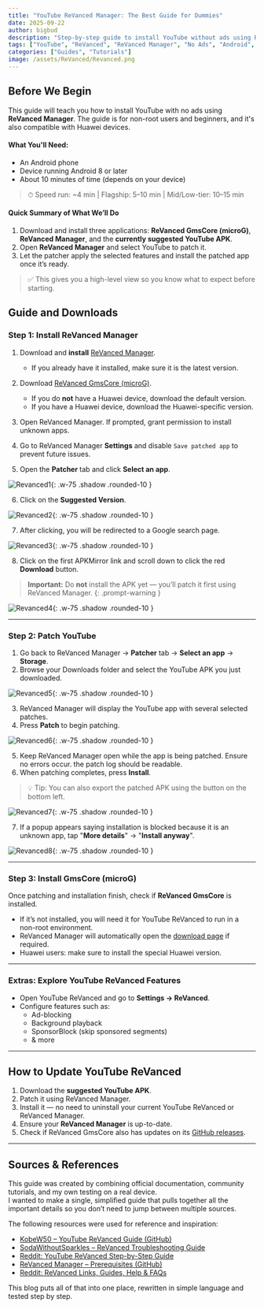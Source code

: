 ```yaml
---
title: "YouTube ReVanced Manager: The Best Guide for Dummies"
date: 2025-09-22
author: bigbud
description: "Step-by-step guide to install YouTube without ads using ReVanced Manager. Non-root friendly and Huawei compatible."
tags: ["YouTube", "ReVanced", "ReVanced Manager", "No Ads", "Android", "Huawei"]
categories: ["Guides", "Tutorials"]
image: /assets/ReVanced/Revanced.png
---
```



## Before We Begin
This guide will teach you how to install YouTube with no ads using **ReVanced Manager**. The guide is for non-root users and beginners, and it's also compatible with Huawei devices.

#### What You'll Need:
- An Android phone  
- Device running Android 8 or later  
- About 10 minutes of time (depends on your device)  
> ⏱ Speed run: ~4 min | Flagship: 5–10 min | Mid/Low-tier: 10–15 min  

#### Quick Summary of What We’ll Do
1. Download and install three applications: **ReVanced GmsCore (microG)**, **ReVanced Manager**, and the **currently suggested YouTube APK**.  
2. Open **ReVanced Manager** and select YouTube to patch it.  
3. Let the patcher apply the selected features and install the patched app once it’s ready.  

> ✅ This gives you a high-level view so you know what to expect before starting.

## Guide and Downloads

### Step 1: Install ReVanced Manager
1. Download and **install** [ReVanced Manager](https://revanced.app/download).  
   - If you already have it installed, make sure it is the latest version.

2. Download [ReVanced GmsCore (microG)](https://github.com/ReVanced/GmsCore/releases/latest).  
   - If you do **not** have a Huawei device, download the default version.  
   - If you have a Huawei device, download the Huawei-specific version.

3. Open ReVanced Manager. If prompted, grant permission to install unknown apps.  

4. Go to ReVanced Manager **Settings** and disable `Save patched app` to prevent future issues.  

5. Open the **Patcher** tab and click **Select an app**.

![Revanced1](/assets/ReVanced/Revanced1.jpg){: .w-75 .shadow .rounded-10 }

6. Click on the **Suggested Version**.

![Revanced2](/assets/ReVanced/Revanced2.jpg){: .w-75 .shadow .rounded-10 }


7. After clicking, you will be redirected to a Google search page.

![Revanced3](/assets/ReVanced/Revanced3.jpg){: .w-75 .shadow .rounded-10 }

8. Click on the first APKMirror link and scroll down to click the red **Download** button.  

> **Important:** Do **not** install the APK yet — you’ll patch it first using ReVanced Manager.
{: .prompt-warning }

![Revanced4](/assets/ReVanced/Revanced4.jpg){: .w-75 .shadow .rounded-10 }

---

### Step 2: Patch YouTube
1. Go back to ReVanced Manager → **Patcher** tab → **Select an app** → **Storage**.  
2. Browse your Downloads folder and select the YouTube APK you just downloaded.

![Revanced5](/assets/ReVanced/Revanced5.jpg){: .w-75 .shadow .rounded-10 }

3. ReVanced Manager will display the YouTube app with several selected patches.  
4. Press **Patch** to begin patching.  

![Revanced6](/assets/ReVanced/Revanced6.png){: .w-75 .shadow .rounded-10 }

5. Keep ReVanced Manager open while the app is being patched. Ensure no errors occur. the patch log should be readable.  
6. When patching completes, press **Install**.  

> 💡 Tip: You can also export the patched APK using the button on the bottom left.  

![Revanced7](/assets/ReVanced/Revanced7.png){: .w-75 .shadow .rounded-10 }

7. If a popup appears saying installation is blocked because it is an unknown app, tap "**More details**" → "**Install anyway**".

![Revanced8](/assets/ReVanced/Revanced8.png){: .w-75 .shadow .rounded-10 }

---

### Step 3: Install GmsCore (microG)
Once patching and installation finish, check if **ReVanced GmsCore** is installed.  
- If it’s not installed, you will need it for YouTube ReVanced to run in a non-root environment.   
- ReVanced Manager will automatically open the [download page](https://github.com/ReVanced/GmsCore/releases/latest) if required.  
- Huawei users: make sure to install the special Huawei version.

---

### Extras: Explore YouTube ReVanced Features
- Open YouTube ReVanced and go to **Settings → ReVanced**.  
- Configure features such as:  
  - Ad-blocking  
  - Background playback  
  - SponsorBlock (skip sponsored segments)  
  - & more  

---

## How to Update YouTube ReVanced
1. Download the **suggested YouTube APK**.  
2. Patch it using ReVanced Manager.  
3. Install it — no need to uninstall your current YouTube ReVanced or ReVanced Manager.  
4. Ensure your **ReVanced Manager** is up-to-date.  
5. Check if ReVanced GmsCore also has updates on its [GitHub releases](https://github.com/ReVanced/GmsCore/releases/latest).

---

## Sources & References

This guide was created by combining official documentation, community tutorials, and my own testing on a real device.  
I wanted to make a single, simplified guide that pulls together all the important details so you don’t need to jump between multiple sources.

The following resources were used for reference and inspiration:

- [KobeW50 – YouTube ReVanced Guide (GitHub)](https://github.com/KobeW50/ReVanced-Documentation/blob/main/YT-ReVanced-Guide.md)  
- [SodaWithoutSparkles – ReVanced Troubleshooting Guide](https://sodawithoutsparkles.github.io/revanced-troubleshooting-guide/step-by-step/00-preface/)  
- [Reddit: YouTube ReVanced Step-by-Step Guide](https://www.reddit.com/r/revancedapp/comments/159zbb6/guide_youtube_revanced/)  
- [ReVanced Manager – Prerequisites (GitHub)](https://github.com/ReVanced/revanced-manager/blob/main/docs/0_prerequisites.md)  
- [Reddit: ReVanced Links, Guides, Help & FAQs](https://www.reddit.com/r/revancedapp/comments/13rqbiy/revanced_links_guides_help_and_faqs/)  

This blog puts all of that into one place, rewritten in simple language and tested step by step.

